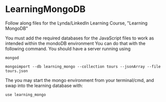 # LearningMongoDB

Follow along files for the Lynda/LinkedIn Learning Course, "Learning MongoDB"


You must add the required databases for the JavaScript files to work as intended within the mondoDB environment
You can do that with the following command. You should have a server running using

```
mongod
```

```
mongoimport --db learning_mongo --collection tours --jsonArray --file tours.json
```

The you may start the mongo environment from your terminal/cmd, and swap into the learning database with:

```
use learning_mongo
```
